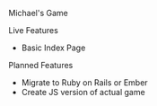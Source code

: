 Michael's Game

Live Features
- Basic Index Page

Planned Features
- Migrate to Ruby on Rails or Ember
- Create JS version of actual game
